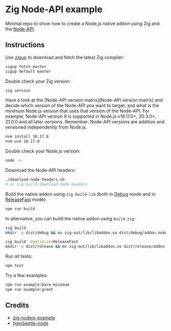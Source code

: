 # Zig Node-API example

Minimal repo to show how to create a Node.js native addon using Zig and the [Node-API](https://nodejs.org/api/n-api.html#node-api).

## Instructions

Use [zigup](https://github.com/marler8997/zigup) to download and fetch the latest Zig compiler:

```sh
zigup fetch master
zigup default master
```

Double check your Zig version:

```sh
zig version
```

Have a look at the [Node-API version matrix](Node-API version matrix) and decide which version of the Node-API you want to target, and what is the minimum Node.js version that uses that version of the Node-API. For example, Node-API version 9 is supported in Node.js v18.17.0+, 20.3.0+, 21.0.0 and all later versions. Remember: Node-API versions are additive and versioned independently from Node.js.

```sh
nvm install 18.17.0
nvm use 18.17.0
```

Double check your Node.js version:

```sh
node -v
```

Download the Node-API headers:

```sh
./download-node-headers.sh
# or zig build download-node-headers
```

Build the native addon using `zig build-lib` (both in [Debug](https://ziglang.org/documentation/master/#Debug) mode and in [ReleaseFast](ReleaseFast) mode):

```sh
npm run build
```

In alternative, you can build the native addon using `build.zig`:

```sh
zig build
mkdir -p dist/debug && mv zig-out/lib/libaddon.so dist/debug/addon.node

zig build -Doptimize=ReleaseFast
mkdir -p dist/release && mv zig-out/lib/libaddon.so dist/release/addon.node
```

Run all tests:

```sh
npm test
```

Try a few examples:

```sh
npm run example:bare-minimum
npm run example:greet
```

## Credits

- [zig-nodejs-example](https://github.com/staltz/zig-nodejs-example)
- [tigerbeetle-node](https://github.com/tigerbeetle/tigerbeetle/tree/main/src/clients/node)
